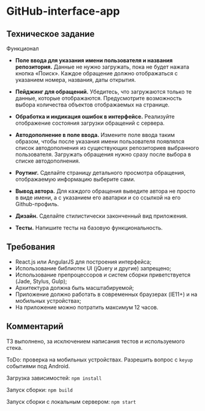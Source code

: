 # GitHub-interface-app

## Техническое задание

Функционал

- **Поле ввода для указания имени пользователя и названия репозитория.**
Данные не нужно загружать, пока не будет нажата кнопка «Поиск». Каждое обращение должно отображаться с указанием номера, названия, даты открытия.
- **Пейджинг для обращений.**
Убедитесь, что загружаются только те данные, которые отображаются. Предусмотрите возможность выбора количества объектов отображаемых на странице.

- **Обработка и индикация ошибок в интерфейсе.**
Реализуйте отображение состояния загрузки обращений с сервера.

- **Автодополнение в поле ввода.**
Измените поле ввода таким образом, чтобы после указания имени пользователя появлялся список автодополнения из существующих репозиториев выбранного пользователя. Загружать обращения нужно сразу после выбора в списке автодополнения.

- **Роутинг.**
Сделайте страницу детального просмотра обращения, отображаемую информацию выберите сами.

- **Вывод автора.**
Для каждого обращения выведите автора не просто в виде имени, а с указанием его аватарки и со ссылкой на его Github-профиль.

- **Дизайн.**
Сделайте стилистически законченный вид приложения.

- **Тесты.**
Напишите тесты на базовую функциональность.

## Требования
- React.js или AngularJS для построения интерфейса;
- Использование библиотек UI (jQuery и другие) запрещено;
- Использование препроцессоров и систем сборки приветствуется (Jade, Stylus, Gulp);
- Архитектура должна быть масштабируемой;
- Приложение должно работать в современных браузерах (IE11+) и на мобильных устройствах;
- На приложение можно потратить максимум 12 часов.

## Комментарий

ТЗ выполнено, за исключением написания тестов и используемого стека.

ToDo: проверка на мобильных устройствах. Разрешить вопрос с `keyup` событиями под Android.

Загрузка зависимостей: `npm install`

Запуск сборки: `npm build`

Запуск сборки с локальным сервером: `npm start`
